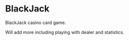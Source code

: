 # BlackJack

BlackJack casino card game.

Will add more including playing with dealer and statistics.
